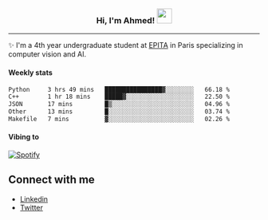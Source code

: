 <!-- Heading -->
<h3 align="center"> Hi, I'm Ahmed! <img src = "https://raw.githubusercontent.com/MartinHeinz/MartinHeinz/master/wave.gif" width = 30px></h3>

<!-- About section -->
---
✨ I'm a 4th year undergraduate student at <a href="https://www.epita.fr/en/">EPITA</a> in Paris specializing in computer vision and AI.

<h4 align ="left"> Weekly stats </h4>

<!--START_SECTION:waka-->

```txt
Python     3 hrs 49 mins   ████████████████▓░░░░░░░░   66.18 %
C++        1 hr 18 mins    █████▓░░░░░░░░░░░░░░░░░░░   22.50 %
JSON       17 mins         █▒░░░░░░░░░░░░░░░░░░░░░░░   04.96 %
Other      13 mins         █░░░░░░░░░░░░░░░░░░░░░░░░   03.74 %
Makefile   7 mins          ▓░░░░░░░░░░░░░░░░░░░░░░░░   02.26 %
```

<!--END_SECTION:waka-->

<h4 align ="left">Vibing to</h4>

[![Spotify](https://novatorem-ten-lyart.vercel.app/api/spotify)](https://open.spotify.com/user/31knevkvll66tzc3gqtoi6ngjbre)

<!-- Connect section -->

## Connect with me
  * <a href="https://www.linkedin.com/in/ahmed-hassayoune">Linkedin</a>
  * <a href="https://twitter.com/Ahmedhassaaa">Twitter</a>

<!-- Connect section: END -->
